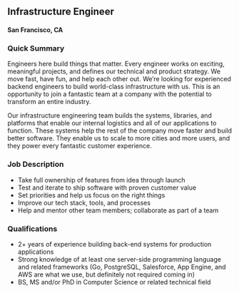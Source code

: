 ## Infrastructure Engineer
#### San Francisco, CA

### Quick Summary
Engineers here build things that matter. Every engineer works on exciting, meaningful projects, and defines our technical and product strategy. We move fast, have fun, and help each other out. We’re looking for experienced backend engineers to build world-class infrastructure with us. This is an opportunity to join a fantastic team at a company with the potential to transform an entire industry.

Our infrastructure engineering team builds the systems, libraries, and platforms that enable our internal logistics and all of our applications to function. These systems help the rest of the company move faster and build better software. They enable us to scale to more cities and more users, and they power every fantastic customer experience.

### Job Description
+	Take full ownership of features from idea through launch
+	Test and iterate to ship software with proven customer value
+	Set priorities and help us focus on the right things
+	Improve our tech stack, tools, and processes
+	Help and mentor other team members; collaborate as part of a team

### Qualifications
+	2+ years of experience building back-end systems for production applications
+	Strong knowledge of at least one server-side programming language and related frameworks (Go, PostgreSQL, Salesforce, App Engine, and AWS are what we use, but definitely not required coming in)
+	BS, MS and/or PhD in Computer Science or related technical field


